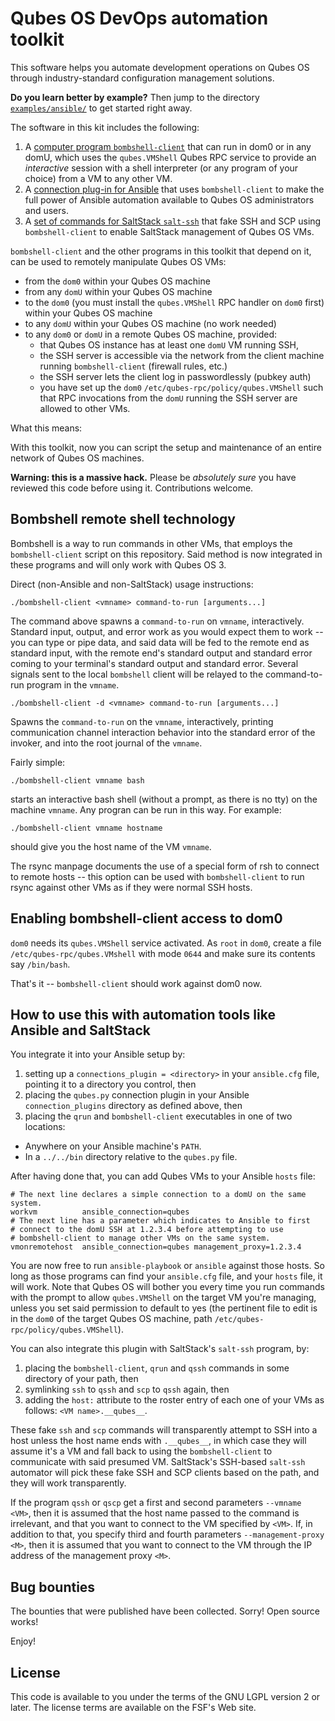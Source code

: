 Qubes OS DevOps automation toolkit
==================================

This software helps you automate development operations on Qubes OS through
industry-standard configuration management solutions.

**Do you learn better by example?**  Then jump to the directory
[`examples/ansible/`](examples/ansible/) to  get started right away.

The software in this kit includes the following:

1. A [computer program `bombshell-client`](./bin/bombshell-client) that can run in dom0 or
   in any domU, which uses the `qubes.VMShell` Qubes RPC service
   to provide an *interactive* session with a shell interpreter
   (or any program of your choice) from a VM to any other VM.
2. A [connection plug-in for Ansible](./ansible/connection_plugins/qubes.py)
   that uses `bombshell-client` to make the full power of Ansible automation
   available to Qubes OS administrators and users.
3. A [set of commands for SaltStack `salt-ssh`](./bin/) that fake SSH
   and SCP using `bombshell-client` to enable SaltStack management
   of Qubes OS VMs.

`bombshell-client` and the other programs in this toolkit that
depend on it, can be used to remotely manipulate Qubes OS VMs:

* from the `dom0` within your Qubes OS machine
* from any `domU` within your Qubes OS machine
* to the `dom0` (you must install the `qubes.VMShell` RPC handler
  on `dom0` first) within your Qubes OS machine
* to any `domU` within your Qubes OS machine (no work needed)
* to any `dom0` or `domU` in a remote Qubes OS machine, provided:
  * that Qubes OS instance has at least one `domU` VM running SSH,
  * the SSH server is accessible via the network from the client
    machine running `bombshell-client` (firewall rules, etc.)
  * the SSH server lets the client log in passwordlessly (pubkey auth)
  * you have set up the `dom0` `/etc/qubes-rpc/policy/qubes.VMShell`
    such that RPC invocations from the `domU` running the SSH server
    are allowed to other VMs.

What this means:

With this toolkit, now you can script the setup and maintenance of
an entire network of Qubes OS machines.

**Warning: this is a massive hack.**  Please be *absolutely sure* you
have reviewed this code before using it.  Contributions welcome.

Bombshell remote shell technology
---------------------------------

Bombshell is a way to run commands in other VMs, that employs the `bombshell-client` script on this repository.  Said method is now integrated in these programs and will only work with Qubes OS 3.

Direct (non-Ansible and non-SaltStack) usage instructions:

    ./bombshell-client <vmname> command-to-run [arguments...]

The command above spawns a `command-to-run` on `vmname`, interactively.  Standard input, output, and error work as you would expect them to work -- you can type or pipe data, and said data will be fed to the remote end as standard input, with the remote end's standard output and standard error coming to your terminal's standard output and standard error.  Several signals sent to the local `bombshell` client will be relayed to the command-to-run program in the `vmname`.

    ./bombshell-client -d <vmname> command-to-run [arguments...]

Spawns the `command-to-run` on the `vmname`, interactively, printing communication channel interaction behavior into the standard error of the invoker, and into the root journal of the `vmname`.

Fairly simple:

    ./bombshell-client vmname bash

starts an interactive bash shell (without a prompt, as there is no tty)
on the machine `vmname`.  Any progran can be run in this way.  For
example:

    ./bombshell-client vmname hostname

should give you the host name of the VM `vmname`.

The rsync manpage documents the use of a special form of rsh to connect
to remote hosts -- this option can be used with `bombshell-client`
to run rsync against other VMs as if they were normal SSH hosts.

Enabling bombshell-client access to dom0
----------------------------------------

`dom0` needs its `qubes.VMShell` service activated.  As `root` in `dom0`,
create a file `/etc/qubes-rpc/qubes.VMshell` with mode `0644` and make
sure its contents say `/bin/bash`.

That's it -- `bombshell-client` should work against dom0 now.

How to use this with automation tools like Ansible and SaltStack
----------------------------------------------------------------

You integrate it into your Ansible setup by:

1. setting up a `connections_plugin = <directory>` in your `ansible.cfg`
   file, pointing it to a directory you control, then
2. placing the `qubes.py` connection plugin in your Ansible
   `connection_plugins` directory as defined above, then
3. placing the `qrun` and `bombshell-client` executables in one of two
   locations:

  * Anywhere on your Ansible machine's `PATH`.
  * In a `../../bin` directory relative to the `qubes.py` file.

After having done that, you can add Qubes VMs to your Ansible `hosts` file:

```
# The next line declares a simple connection to a domU on the same system.
workvm          ansible_connection=qubes
# The next line has a parameter which indicates to Ansible to first
# connect to the domU SSH at 1.2.3.4 before attempting to use
# bombshell-client to manage other VMs on the same system.
vmonremotehost  ansible_connection=qubes management_proxy=1.2.3.4
```

You are now free to run `ansible-playbook` or `ansible` against those hosts.
So long as those programs can find your `ansible.cfg` file, and your `hosts`
file, it will work.  Note that Qubes OS will bother you every time you run
commands with the prompt to allow `qubes.VMShell` on the target VM you're
managing, unless you set said permission to default to yes (the pertinent
file to edit is in the `dom0` of the target Qubes OS machine, path
`/etc/qubes-rpc/policy/qubes.VMShell`).

You can also integrate this plugin with SaltStack's `salt-ssh` program, by:

1. placing the `bombshell-client`, `qrun` and `qssh` commands
   in some directory of your path, then
2. symlinking `ssh` to `qssh` and `scp` to `qssh` again, then
3. adding the `host:` attribute to the roster entry of each one of your
   VMs as follows: `<VM name>.__qubes__`.

These fake `ssh` and `scp` commands will transparently attempt to SSH
into a host unless the host name ends with `.__qubes__`, in which case
they will assume it's a VM and fall back to using the `bombshell-client`
to communicate with said presumed VM.  SaltStack's SSH-based `salt-ssh`
automator will pick these fake SSH and SCP clients based on the path,
and they will work transparently.

If the program `qssh` or `qscp` get a first and second parameters
`--vmname <VM>`, then it is assumed that the host name passed to
the command is irrelevant, and that you want to connect to the VM
specified by `<VM>`.  If, in addition to that, you specify third
and fourth parameters `--management-proxy <M>`, then it is assumed
that you want to connect to the VM through the IP address of the
management proxy `<M>`.

Bug bounties
------------

The bounties that were published have been collected.  Sorry!   Open source works!

Enjoy!

License
-------

This code is available to you under the terms of the GNU LGPL version 2
or later.  The license terms are available on the FSF's Web site.
